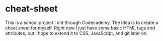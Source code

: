 # cheat-sheet
This is a school project I did through Codecademy.  The idea is to create a cheat sheet for myself.
Right now I just have some basic HTML tags and attributes, but I hope to extend it to CSS, JavaScript, and git later on.
